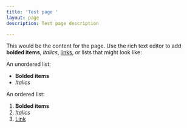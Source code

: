 ```yaml
---
title: 'Test page '
layout: page
description: Test page description

---
```

This would be the content for the page. Use the rich text editor to add **bolded items**, _italics_, [links](https://google.com "links"), or lists that might look like:

An unordered list: 

* **Bolded items** 
* _Italics_

An ordered list: 

1. **Bolded items** 
2. _Italics_
3. [Link](google.com "Link")